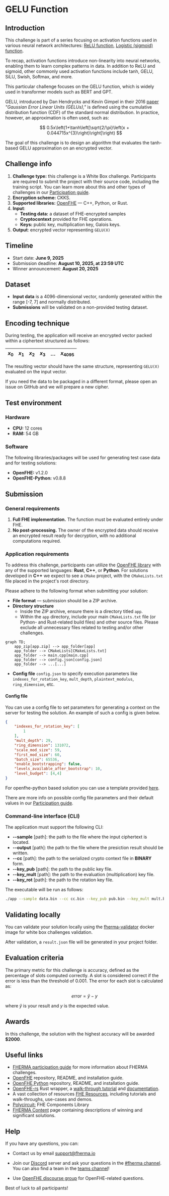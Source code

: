 # GELU Function

## Introduction

This challenge is part of a series focusing on activation functions used in various neural network architectures: [ReLU function](https://fherma.io/challenges/6542c282100761da3b545c3e/overview), [Logistic (sigmoid) function](https://fherma.io/challenges/652bf648485c878710fd0208/overview).

To recap, activation functions introduce non-linearity into neural networks, enabling them to learn complex patterns in data. In addition to ReLU and sigmoid, other commonly used activation functions include tanh, GELU, SiLU, Swish, Softmax, and more.

This particular challenge focuses on the GELU function, which is widely used in transformer models such as BERT and GPT.

GELU, introduced by Dan Hendrycks and Kevin Gimpel in their 2016 [paper](https://arxiv.org/abs/1606.08415) *"Gaussian Error Linear Units (GELUs),"* is defined using the cumulative distribution function (CDF) of the standard normal distribution. In practice, however, an approximation is often used, such as:

$$
0.5x\left(1+\tanh\left[\sqrt{2/\pi}\left(x + 0.044715x^{3}\right)\right]\right)
$$

The goal of this challenge is to design an algorithm that evaluates the tanh-based GELU approximation on an encrypted vector.

## Challenge info

1. **Challenge type:** this challenge is a White Box challenge. Participants are required to submit the project with their source code, including the training script. You can learn more about this and other types of challenges in our [Participation guide](https://fherma.io/how_it_works).
2. **Encryption scheme:** CKKS.
3. **Supported libraries:** [OpenFHE](https://github.com/openfheorg/openfhe-development) — C++, Python, or Rust.
4. **Input**:
    - **Testing data:** a dataset of FHE-encrypted samples
    - **Cryptocontext** provided for FHE operations.
    - **Keys:** public key, multiplication key, Galois keys.
5. **Output**: encrypted vector representing `GELU(X)`


## Timeline

- Start date: **June 9, 2025**
- Submission deadline: **August 10, 2025, at 23:59 UTC**
- Winner announcement: **August 20, 2025**

## Dataset

- **Input data** is a 4096-dimensional vector, randomly generated within the range [-7, 7] and normally distributed.
- **Submissions** will be validated on a non-provided testing dataset.

## Encoding technique

During testing, the application will receive an encrypted vector packed within a ciphertext structured as follows:

| $x_0$ | $x_1$ | $x_2$ | $x_3$ | … | $x_{4095}$ |
| --- | --- | --- | --- | --- | --- |

The resulting vector should have the same structure, representing `GELU(X)` evaluated on the input vector.

If you need the data to be packaged in a different format, please open an issue on GitHub and we will prepare a new cipher.

## Test environment
### Hardware

- **CPU:** 12 cores
- **RAM:** 54 GB

### Software

The following libraries/packages will be used for generating test case data and for testing solutions:
- **OpenFHE:** v1.2.0 
- **OpenFHE-Python:** v0.8.8

## Submission
### General requirements

1. **Full FHE implementation.** The function must be evaluated entirely under FHE.
2. **No post-processing.** The owner of the encrypted data should receive an encrypted result ready for decryption, with no additional computations required.

### Application requirements

To address this challenge, participants can utilize the [OpenFHE library](https://openfhe.org/) with any of the supported languages: **Rust**, **C++**, or **Python**. For solutions developed in **C++** we expect to see a `CMake` project, with the `CMakeLists.txt` file placed in the project's root directory.

Please adhere to the following format when submitting your solution:
- **File format** — submission should be a ZIP archive.
- **Directory structure**
    - Inside the ZIP archive, ensure there is a directory titled `app`.
    - Within the `app` directory, include your main `CMakeLists.txt` file (or Python- and Rust-related build files) and other source files. Please exclude all unnecessary files related to testing and/or other challenges.

```mermaid
graph TD;
    app_zip[app.zip] --> app_folder[app]
    app_folder --> CMakeLists[CMakeLists.txt]
    app_folder --> main.cpp[main.cpp]
    app_folder --> config.json[config.json]
    app_folder --> ...[...]
```

- **Config file** `config.json` to specify execution parameters like `indexes_for_rotation_key`, `mult_depth`, `plaintext_modulus`, `ring_dimension`, etc.

#### Config file

You can use a config file to set parameters for generating a context on the server for testing the solution. An example of such a config is given below.


```json
{
    "indexes_for_rotation_key": [
        1
    ],
    "mult_depth": 29,
    "ring_dimension": 131072,
    "scale_mod_size": 59,
    "first_mod_size": 60,
    "batch_size": 65536,
    "enable_bootstrapping": false,
    "levels_available_after_bootstrap": 10,
    "level_budget": [4,4]
}
```
For openfhe-python based solution you can use a template provided [here](https://github.com/fairmath/fherma-challenges/tree/main/gelu-function/app).

There are more info on possible config file parameters and their default values in our [Participation guide](https://fherma.io/how_it_works).

### Command-line interface (CLI)

The application must support the following CLI:
- **--sample** [path]: the path to the file where the input ciphertext is located.
- **--output** [path]: the path to the file where the presiction result should be written.
- **--cc** [path]: the path to the serialized crypto context file in **BINARY** form.
- **--key_pub** [path]: the path to the public key file.
- **--key_mult** [path]: the path to the evaluation (multiplication) key file.
- **--key_rot** [path]: the path to the rotation key file.


The executable will be run as follows:

```bash
./app --sample data.bin --cc cc.bin --key_pub pub.bin --key_mult mult.bin --output result.bin
```

## Validating locally

You can validate your solution locally using the [fherma-validator](https://hub.docker.com/r/yashalabinc/fherma-validator) docker image for white box challenges validation. 

After validation, a `result.json` file will be generated in your project folder. 

## Evaluation criteria

The primary metric for this challenge is accuracy, defined as the percentage of slots computed correctly. A slot is considered correct if the error is less than the threshold of 0.001. The error for each slot is calculated as:

$$
error = \hat y - y
$$

where $\hat y$ is your result and $y$ is the expected value.

## Awards

In this challenge, the solution with the highest accuracy will be awarded **$2000**.

## Useful links

- [FHERMA participation guide](https://fherma.io/how_it_works) for more information about FHERMA challenges.
- [OpenFHE](https://github.com/openfheorg/openfhe-development) repository, README, and installation guide.
- [OpenFHE Python](https://github.com/openfheorg/openfhe-python) repository, README, and installation guide.
- [OpenFHE-rs](https://crates.io/crates/openfhe) Rust wrapper, a [walk-through tutorial](https://fherma.io/content/660174e7fce06722c1149a95) and [documentation](https://openfhe-rust-wrapper.readthedocs.io/en/latest/).
- A vast collection of resources [FHE Resources](https://fhe.org/resources), including tutorials and walk-throughs, use-cases and demos.
- [Polycircuit:](https://github.com/fairmath/polycircuit) FHE Components Library
- [FHERMA Content](https://fherma.io/content) page containing descriptions of winning and significant solutions.

## Help

If you have any questions, you can:
- Contact us by email [support@fherma.io](mailto:support@fherma.io)
* Join our [Discord](https://discord.gg/NfhXwyr9M5) server and ask your questions in the [#fherma channel](https://discord.com/channels/1163764915803279360/1167875954392187030). You can also find a team in the [teams channel](https://discord.com/channels/1163764915803279360/1246085439480401930)!
- Use [OpenFHE discourse group](https://openfhe.discourse.group/) for OpenFHE-related questions.

Best of luck to all participants!

